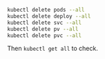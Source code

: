 
```bash
kubectl delete pods --all
kubectl delete deploy --all
kubectl delete svc --all
kubectl delete pv --all
kubectl delete pvc --all
```

Then `kubectl get all` to check.
